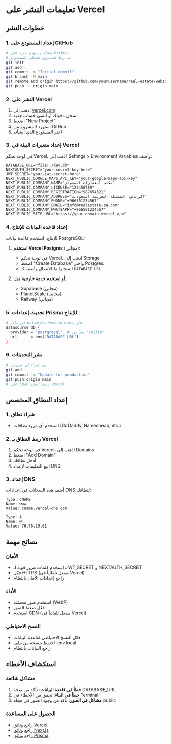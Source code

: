 # تعليمات النشر على Vercel

## خطوات النشر

### 1. إعداد المستودع على GitHub
```bash
# إنشاء مستودع جديد على GitHub
# ثم ربط المشروع المحلي بالمستودع
git init
git add .
git commit -m "Initial commit"
git branch -M main
git remote add origin https://github.com/yourusername/real-estate-website.git
git push -u origin main
```

### 2. النشر على Vercel
1. اذهب إلى [vercel.com](https://vercel.com)
2. سجل دخولك أو أنشئ حساب جديد
3. اضغط "New Project"
4. استورد المشروع من GitHub
5. اختر المستودع الذي أنشأته

### 3. إعداد متغيرات البيئة في Vercel
في لوحة تحكم Vercel، اذهب إلى Settings > Environment Variables وأضف:

```env
DATABASE_URL="file:./dev.db"
NEXTAUTH_SECRET="your-secret-key-here"
JWT_SECRET="your-jwt-secret-here"
NEXT_PUBLIC_GOOGLE_MAPS_API_KEY="your-google-maps-api-key"
NEXT_PUBLIC_COMPANY_NAME="مكتب العقارات السعودي"
NEXT_PUBLIC_COMPANY_LICENSE="123456789"
NEXT_PUBLIC_COMPANY_REGISTRATION="987654321"
NEXT_PUBLIC_COMPANY_ADDRESS="الرياض، المملكة العربية السعودية"
NEXT_PUBLIC_COMPANY_PHONE="+966501234567"
NEXT_PUBLIC_COMPANY_EMAIL="info@realestate-sa.com"
NEXT_PUBLIC_COMPANY_WHATSAPP="+966501234567"
NEXT_PUBLIC_SITE_URL="https://your-domain.vercel.app"
```

### 4. إعداد قاعدة البيانات للإنتاج
للإنتاج، استخدم قاعدة بيانات PostgreSQL:

1. **استخدم Vercel Postgres** (مجاني):
   - في لوحة تحكم Vercel، اذهب إلى Storage
   - اضغط "Create Database" واختر Postgres
   - انسخ رابط الاتصال وأضفه كـ `DATABASE_URL`

2. **أو استخدم خدمة خارجية** مثل:
   - Supabase (مجاني)
   - PlanetScale (مجاني)
   - Railway (مجاني)

### 5. تحديث إعدادات Prisma للإنتاج
```bash
# في ملف prisma/schema.prisma، غيّر:
datasource db {
  provider = "postgresql"  # بدلاً من "sqlite"
  url      = env("DATABASE_URL")
}
```

### 6. نشر التحديثات
```bash
# بعد إجراء أي تغييرات
git add .
git commit -m "Update for production"
git push origin main
# سيتم النشر تلقائياً على Vercel
```

## إعداد النطاق المخصص

### 1. شراء نطاق
- استخدم أي مزود نطاقات (GoDaddy, Namecheap, etc.)

### 2. ربط النطاق بـ Vercel
1. في لوحة تحكم Vercel، اذهب إلى Domains
2. اضغط "Add Domain"
3. أدخل نطاقك
4. اتبع التعليمات لإعداد DNS

### 3. إعداد DNS
أضف هذه السجلات في إعدادات DNS لنطاقك:
```
Type: CNAME
Name: www
Value: cname.vercel-dns.com

Type: A
Name: @
Value: 76.76.19.61
```

## نصائح مهمة

### الأمان
- استخدم كلمات مرور قوية لـ JWT_SECRET و NEXTAUTH_SECRET
- فعّل HTTPS (مفعل تلقائياً في Vercel)
- راجع إعدادات الأمان بانتظام

### الأداء
- استخدم صور محسّنة (WebP)
- فعّل ضغط الصور
- استخدم CDN (مفعل تلقائياً في Vercel)

### النسخ الاحتياطي
- فعّل النسخ الاحتياطي لقاعدة البيانات
- احتفظ بنسخة من ملف .env.local
- راجع البيانات بانتظام

## استكشاف الأخطاء

### مشاكل شائعة
1. **خطأ في قاعدة البيانات**: تأكد من صحة DATABASE_URL
2. **خطأ في البناء**: تحقق من الأخطاء في Terminal
3. **مشاكل في الصور**: تأكد من وجود الصور في مجلد public

### الحصول على المساعدة
- راجع [وثائق Vercel](https://vercel.com/docs)
- راجع [وثائق Next.js](https://nextjs.org/docs)
- راجع [وثائق Prisma](https://www.prisma.io/docs)

